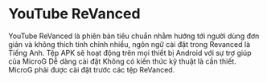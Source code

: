 # YouTube ReVanced
YouTube ReVanced là phiên bản tiêu chuẩn nhằm hướng tới người dùng đơn giản và không thích tinh chỉnh nhiều, ngôn ngữ cài đặt trong Revanced là Tiếng Anh.
Tệp APK sẽ hoạt động trên mọi thiết bị Android với sự trợ giúp của MicroG
Dễ dàng cài đặt
Không có kiến ​​​​thức kỹ thuật là cần thiết.
MicroG phải được cài đặt trước các tệp ReVanced.
